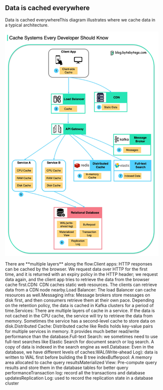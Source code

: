 ## Data is cached everywhere
Data is cached everywhereThis diagram illustrates where we cache data in a typical architecture.<p>
  <img src="../images/where do we cache data.jpeg" style="width: 720px" />
</p>
There are **multiple layers** along the flow.Client apps: HTTP responses can be cached by the browser. We request data over HTTP for the first time, and it is returned with an expiry policy in the HTTP header; we request data again, and the client app tries to retrieve the data from the browser cache first.CDN: CDN caches static web resources. The clients can retrieve data from a CDN node nearby.Load Balancer: The load Balancer can cache resources as well.Messaging infra: Message brokers store messages on disk first, and then consumers retrieve them at their own pace. Depending on the retention policy, the data is cached in Kafka clusters for a period of time.Services: There are multiple layers of cache in a service. If the data is not cached in the CPU cache, the service will try to retrieve the data from memory. Sometimes the service has a second-level cache to store data on disk.Distributed Cache: Distributed cache like Redis holds key-value pairs for multiple services in memory. It provides much better read/write performance than the database.Full-text Search: we sometimes need to use full-text searches like Elastic Search for document search or log search. A copy of data is indexed in the search engine as well.Database: Even in the database, we have different levels of caches:WAL(Write-ahead Log): data is written to WAL first before building the B tree indexBufferpool: A memory area allocated to cache query resultsMaterialized View: Pre-compute query results and store them in the database tables for better query performanceTransaction log: record all the transactions and database updatesReplication Log: used to record the replication state in a database cluster